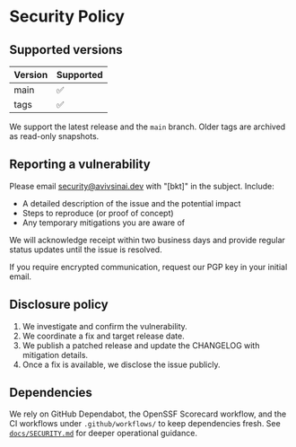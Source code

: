 # Security Policy

## Supported versions

| Version | Supported |
| ------- | --------- |
| main    | ✅        |
| tags    | ✅        |

We support the latest release and the `main` branch. Older tags are archived as
read-only snapshots.

## Reporting a vulnerability

Please email [security@avivsinai.dev](mailto:security@avivsinai.dev) with
"[bkt]" in the subject. Include:

- A detailed description of the issue and the potential impact
- Steps to reproduce (or proof of concept)
- Any temporary mitigations you are aware of

We will acknowledge receipt within two business days and provide regular status
updates until the issue is resolved.

If you require encrypted communication, request our PGP key in your initial
email.

## Disclosure policy

1. We investigate and confirm the vulnerability.
2. We coordinate a fix and target release date.
3. We publish a patched release and update the CHANGELOG with mitigation
   details.
4. Once a fix is available, we disclose the issue publicly.

## Dependencies

We rely on GitHub Dependabot, the OpenSSF Scorecard workflow, and the CI
workflows under `.github/workflows/` to keep dependencies fresh. See
[`docs/SECURITY.md`](docs/SECURITY.md) for deeper operational guidance.
